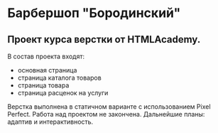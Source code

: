 # Барбершоп "Бородинский"

## Проект курса верстки от HTMLAcademy.
В состав проекта входят:
- основная страница
- страница каталога товаров
- страница товара
- страница расценок на услуги

Верстка выполнена в статичном варианте с использованием Pixel Perfect.
Работа над проектом не закончена. Дальнейшие планы: адаптив и интерактивность.
